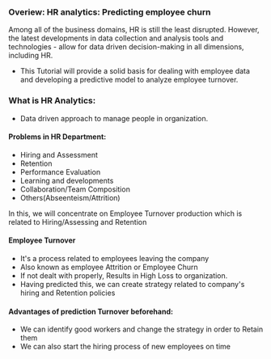 ### Overiew: HR analytics: Predicting employee churn
Among all of the business domains, HR is still the least disrupted. However, the latest developments in data collection and analysis tools and technologies - allow for data driven decision-making in all dimensions, including HR. 
- This Tutorial will provide a solid basis for dealing with employee data and developing a predictive model to analyze employee turnover.

### What is HR Analytics:
- Data driven approach to manage people in organization.

#### Problems in HR Department:
- Hiring and Assessment
- Retention
- Performance Evaluation
- Learning and developments
- Collaboration/Team Composition
- Others(Abseenteism/Attrition)

In this, we will concentrate on Employee Turnover production which is related to Hiring/Assessing and Retention
#### Employee Turnover
- It's a process related to employees leaving the company
- Also known as employee Attrition or Employee Churn
- If not dealt with properly, Results in High Loss to organization.
- Having predicted this, we can create strategy related to company's hiring and Retention policies

#### Advantages of prediction Turnover beforehand:
- We can identify good workers and change the strategy in order to Retain them
- We can also start the hiring process of new employees on time
